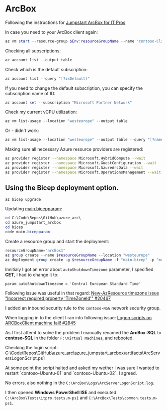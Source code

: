 # ArcBox

Following the instructions for [Jumpstart ArcBox for IT Pros](https://azurearcjumpstart.io/azure_jumpstart_arcbox/ITPro)

In case you need to your ArcBox client again:
```powershell
az vm start --resource-group $Env:resourceGroupName --name "contoso-Client"
```

Checking all subscriptions:
```powershell
az account list --output table
```

Check which is the default subscription:
```powershell
az account list --query "[?isDefault]"
```

If you need to change the default subscription, you can specify the subscription name of ID:
```powershell
az account set --subscription "Microsoft Partner Network"
```

Check my current vCPU utilization:
```powershell
az vm list-usage --location "westeurope" --output table
```

Or - didn't work:
```powershell
az vm list-usage --location "westeurope" --output table --query "[?name.value=='Standard DSv5 Family vCPUs']"
```

Making sure all necessary Azure resource providers are registered:
```bash
az provider register --namespace Microsoft.HybridCompute --wait
az provider register --namespace Microsoft.GuestConfiguration --wait
az provider register --namespace Microsoft.AzureArcData --wait
az provider register --namespace Microsoft.OperationsManagement --wait
```

## Using the Bicep deployment option.

```powershell
az bicep upgrade
```

Updating [main.bicepparam](azure_jumpstart_arcbox\bicep\main.bicepparam):
```powershell
cd C:\Code\Repos\GitHub\azure_arc\
cd azure_jumpstart_arcbox
cd bicep
code main.bicepparam
```

Create a resource group and start the deployment:
```powershell
resourceGroupName="arcBox1"
az group create --name $resourceGroupName --location "westeurope"
az deployment group create -g $resourceGroupName -f "main.bicep" -p "main.bicepparam"
```

Innitialy I got an error about `autoShutdownTimezone` parameter, I specified **CET**, I had to change it to:
```shell
param autoShutdownTimezone = 'Central European Standard Time'
```

Following issue was useful in that regard: [New-AzResource timezone issue "Incorrect required property 'TimeZoneId'" #20467](https://github.com/Azure/azure-powershell/issues/20467)

I added an inbound security rule to the ``contoso-NSG`` network security group.

When logging in to the client I ran into following issue: [Logon scripts on ARCBoxClient machine fail! #2845](https://github.com/microsoft/azure_arc/issues/2845)

As I first attemt to solve the problem I manually renamed the **ArcBox-SQL** to **contoso-SQL** in the folder ``F:\Virtual Machines``, and rebooted.

Checking the login script:
C:\Code\Repos\GitHub\azure_arc\azure_jumpstart_arcbox\artifacts\ArcServersLogonScript.ps1

At some point the script halted and asked my wether I was sure I wanted to restart ´contoso-Ubuntu-01´ and ´contoso-Ubuntu-02´. I agreed.

No errors, also nothing in the ``C:\ArcBox\Logs\ArcServerLogonScript.log``.

I then opened **Windows PowerShell ISE** and executed ``C:\ArcBox\Tests\itpro.tests.m-ps1`` and ``C:\ArcBox\Tests\common.tests.m-ps1``.